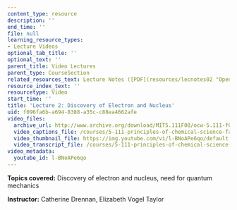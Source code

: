 ```yaml
---
content_type: resource
description: ''
end_time: ''
file: null
learning_resource_types:
- Lecture Videos
optional_tab_title: ''
optional_text: ''
parent_title: Video Lectures
parent_type: CourseSection
related_resources_text: Lecture Notes ([PDF](resources/lecnotes02 "Open in a new window."))
resource_index_text: ''
resourcetype: Video
start_time: ''
title: 'Lecture 2: Discovery of Electron and Nucleus'
uid: f096fa6b-a694-8388-a35c-c88ea4662afe
video_files:
  archive_url: http://www.archive.org/download/MIT5.111F08/ocw-5.111-f08-lec02_300k.mp4
  video_captions_file: /courses/5-111-principles-of-chemical-science-fall-2008/aeeb0e1abd9852f9b7620ccfaecce27e_l-BNoAPe6qo.vtt
  video_thumbnail_file: https://img.youtube.com/vi/l-BNoAPe6qo/default.jpg
  video_transcript_file: /courses/5-111-principles-of-chemical-science-fall-2008/d3322a4eecbd9f80d2da0a5bb3fe2bd0_l-BNoAPe6qo.pdf
video_metadata:
  youtube_id: l-BNoAPe6qo
---
```


**Topics covered:** Discovery of electron and nucleus, need for quantum mechanics

**Instructor:** Catherine Drennan, Elizabeth Vogel Taylor